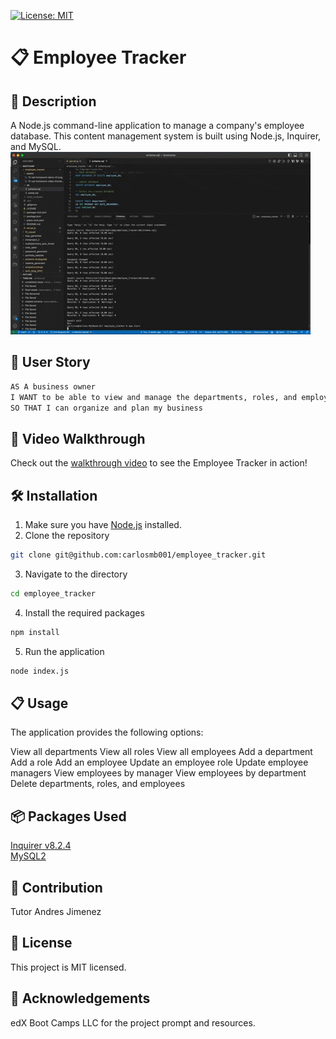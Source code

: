 [![License: MIT](https://img.shields.io/badge/License-MIT-yellow.svg)](https://opensource.org/licenses/MIT)
# 📋 Employee Tracker

## 📌 Description

A Node.js command-line application to manage a company's employee database. This content management system is built using Node.js, Inquirer, and MySQL.
![Employee Tracker](assets/Employee_tracker.gif)

## 📖 User Story
```bash
AS A business owner
I WANT to be able to view and manage the departments, roles, and employees in my company
SO THAT I can organize and plan my business
```
## 🎥 Video Walkthrough
Check out the [walkthrough video](https://www.youtube.com/watch?v=gaeuipgGp00) to see the Employee Tracker in action!

## 🛠 Installation
1. Make sure you have [Node.js](https://nodejs.org/) installed.
2. Clone the repository
```bash
git clone git@github.com:carlosmb001/employee_tracker.git
```
3. Navigate to the directory
```bash
cd employee_tracker
```
4. Install the required packages
```bash
npm install
```
5. Run the application
```bash
node index.js
```
## 📋 Usage
The application provides the following options:

View all departments
View all roles
View all employees
Add a department
Add a role
Add an employee
Update an employee role
Update employee managers
View employees by manager
View employees by department
Delete departments, roles, and employees

## 📦 Packages Used
[Inquirer v8.2.4](https://www.npmjs.com/package/inquirer/v/8.2.4)<br>
[MySQL2](https://www.npmjs.com/package/mysql2)

## 🤝 Contribution
Tutor Andres Jimenez
## 📄 License
This project is MIT licensed.
## 👏 Acknowledgements
edX Boot Camps LLC for the project prompt and resources.